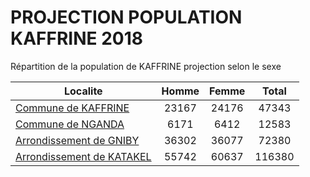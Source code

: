 # PROJECTION POPULATION KAFFRINE 2018
	
Répartition de la population de KAFFRINE projection selon le sexe
	
| Localite  | Homme | Femme | Total |
| --------- |:-----:|:-----:|:-----:|
| [Commune de KAFFRINE](KAFFRINE) | 23167 | 24176 | 47343 |
| [Commune de NGANDA](NGANDA) | 6171 | 6412 | 12583 |
| [Arrondissement de GNIBY](GNIBY) | 36302 | 36077 | 72380 |
| [Arrondissement de KATAKEL](KATAKEL) | 55742 | 60637 | 116380 |
